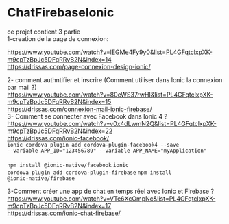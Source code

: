 # ChatFirebaseIonic
ce projet contient 3 partie</br>
1-creation de la page de connexion:</br>

https://www.youtube.com/watch?v=lEGMe4Fy9y0&list=PL4GFqtclxpXK-m9cpTzBpJc5DFqRRvB2N&index=14 </br>
https://drissas.com/page-connexion-design-ionic/

2- comment authntifier et inscrire (Comment utiliser dans Ionic la connexion par mail ?)</br>
https://www.youtube.com/watch?v=80eWS37rwHI&list=PL4GFqtclxpXK-m9cpTzBpJc5DFqRRvB2N&index=15</br>
https://drissas.com/connexion-mail-ionic-firebase/
</br>
3- Comment se connecter avec Facebook dans Ionic 4 ?
https://www.youtube.com/watch?v=v0x4dLwmN2Q&list=PL4GFqtclxpXK-m9cpTzBpJc5DFqRRvB2N&index=22</br>
https://drissas.com/ionic-facebook/</br>
<code>ionic cordova plugin add cordova-plugin-facebook4 --save --variable APP_ID="123456789" --variable APP_NAME="myApplication"
</code></br>
<code>npm install @ionic-native/facebook</code>
<code>ionic cordova plugin add cordova-plugin-firebase</code>
<code>npm install @ionic-native/firebase</code>

3-Comment créer une app de chat en temps réel avec Ionic et Firebase ?</br>
https://www.youtube.com/watch?v=VTe6XcOmpNc&list=PL4GFqtclxpXK-m9cpTzBpJc5DFqRRvB2N&index=17</br>
https://drissas.com/ionic-chat-firebase/</br>
